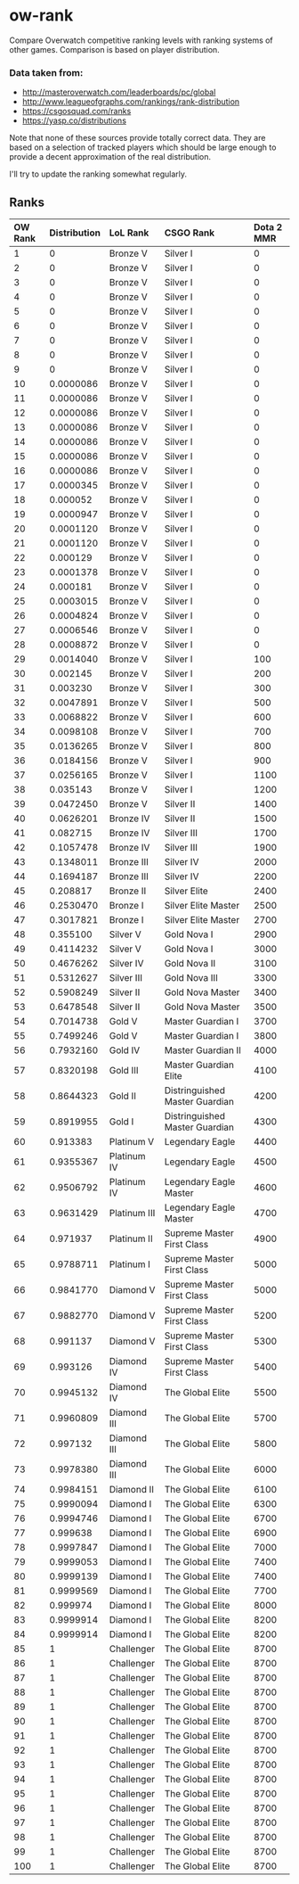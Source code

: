 ow-rank
=======

Compare Overwatch competitive ranking levels with ranking systems of other games. Comparison is based on player distribution.

### Data taken from:
  * http://masteroverwatch.com/leaderboards/pc/global
  * http://www.leagueofgraphs.com/rankings/rank-distribution
  * https://csgosquad.com/ranks
  * https://yasp.co/distributions

Note that none of these sources provide totally correct data. They are based on a selection of tracked players which should be large enough to provide a decent approximation of the real distribution.

I'll try to update the ranking somewhat regularly.

Ranks
-----
| OW Rank | Distribution | LoL Rank | CSGO Rank | Dota 2 MMR |
| :------ | :----------- | :------- | :-------- | :--------- |
| 1 | 0 | Bronze V | Silver I | 0 |
| 2 | 0 | Bronze V | Silver I | 0 |
| 3 | 0 | Bronze V | Silver I | 0 |
| 4 | 0 | Bronze V | Silver I | 0 |
| 5 | 0 | Bronze V | Silver I | 0 |
| 6 | 0 | Bronze V | Silver I | 0 |
| 7 | 0 | Bronze V | Silver I | 0 |
| 8 | 0 | Bronze V | Silver I | 0 |
| 9 | 0 | Bronze V | Silver I | 0 |
| 10 | 0.0000086 | Bronze V | Silver I | 0 |
| 11 | 0.0000086 | Bronze V | Silver I | 0 |
| 12 | 0.0000086 | Bronze V | Silver I | 0 |
| 13 | 0.0000086 | Bronze V | Silver I | 0 |
| 14 | 0.0000086 | Bronze V | Silver I | 0 |
| 15 | 0.0000086 | Bronze V | Silver I | 0 |
| 16 | 0.0000086 | Bronze V | Silver I | 0 |
| 17 | 0.0000345 | Bronze V | Silver I | 0 |
| 18 | 0.000052 | Bronze V | Silver I | 0 |
| 19 | 0.0000947 | Bronze V | Silver I | 0 |
| 20 | 0.0001120 | Bronze V | Silver I | 0 |
| 21 | 0.0001120 | Bronze V | Silver I | 0 |
| 22 | 0.000129 | Bronze V | Silver I | 0 |
| 23 | 0.0001378 | Bronze V | Silver I | 0 |
| 24 | 0.000181 | Bronze V | Silver I | 0 |
| 25 | 0.0003015 | Bronze V | Silver I | 0 |
| 26 | 0.0004824 | Bronze V | Silver I | 0 |
| 27 | 0.0006546 | Bronze V | Silver I | 0 |
| 28 | 0.0008872 | Bronze V | Silver I | 0 |
| 29 | 0.0014040 | Bronze V | Silver I | 100 |
| 30 | 0.002145 | Bronze V | Silver I | 200 |
| 31 | 0.003230 | Bronze V | Silver I | 300 |
| 32 | 0.0047891 | Bronze V | Silver I | 500 |
| 33 | 0.0068822 | Bronze V | Silver I | 600 |
| 34 | 0.0098108 | Bronze V | Silver I | 700 |
| 35 | 0.0136265 | Bronze V | Silver I | 800 |
| 36 | 0.0184156 | Bronze V | Silver I | 900 |
| 37 | 0.0256165 | Bronze V | Silver I | 1100 |
| 38 | 0.035143 | Bronze V | Silver I | 1200 |
| 39 | 0.0472450 | Bronze V | Silver II | 1400 |
| 40 | 0.0626201 | Bronze IV | Silver II | 1500 |
| 41 | 0.082715 | Bronze IV | Silver III | 1700 |
| 42 | 0.1057478 | Bronze IV | Silver III | 1900 |
| 43 | 0.1348011 | Bronze III | Silver IV | 2000 |
| 44 | 0.1694187 | Bronze III | Silver IV | 2200 |
| 45 | 0.208817 | Bronze II | Silver Elite | 2400 |
| 46 | 0.2530470 | Bronze I | Silver Elite Master | 2500 |
| 47 | 0.3017821 | Bronze I | Silver Elite Master | 2700 |
| 48 | 0.355100 | Silver V | Gold Nova I | 2900 |
| 49 | 0.4114232 | Silver V | Gold Nova I | 3000 |
| 50 | 0.4676262 | Silver IV | Gold Nova II | 3100 |
| 51 | 0.5312627 | Silver III | Gold Nova III | 3300 |
| 52 | 0.5908249 | Silver II | Gold Nova Master | 3400 |
| 53 | 0.6478548 | Silver II | Gold Nova Master | 3500 |
| 54 | 0.7014738 | Gold V | Master Guardian I | 3700 |
| 55 | 0.7499246 | Gold V | Master Guardian I | 3800 |
| 56 | 0.7932160 | Gold IV | Master Guardian II | 4000 |
| 57 | 0.8320198 | Gold III | Master Guardian Elite | 4100 |
| 58 | 0.8644323 | Gold II | Distringuished Master Guardian | 4200 |
| 59 | 0.8919955 | Gold I | Distringuished Master Guardian | 4300 |
| 60 | 0.913383 | Platinum V | Legendary Eagle | 4400 |
| 61 | 0.9355367 | Platinum IV | Legendary Eagle | 4500 |
| 62 | 0.9506792 | Platinum IV | Legendary Eagle Master | 4600 |
| 63 | 0.9631429 | Platinum III | Legendary Eagle Master | 4700 |
| 64 | 0.971937 | Platinum II | Supreme Master First Class | 4900 |
| 65 | 0.9788711 | Platinum I | Supreme Master First Class | 5000 |
| 66 | 0.9841770 | Diamond V | Supreme Master First Class | 5000 |
| 67 | 0.9882770 | Diamond V | Supreme Master First Class | 5200 |
| 68 | 0.991137 | Diamond V | Supreme Master First Class | 5300 |
| 69 | 0.993126 | Diamond IV | Supreme Master First Class | 5400 |
| 70 | 0.9945132 | Diamond IV | The Global Elite | 5500 |
| 71 | 0.9960809 | Diamond III | The Global Elite | 5700 |
| 72 | 0.997132 | Diamond III | The Global Elite | 5800 |
| 73 | 0.9978380 | Diamond III | The Global Elite | 6000 |
| 74 | 0.9984151 | Diamond II | The Global Elite | 6100 |
| 75 | 0.9990094 | Diamond I | The Global Elite | 6300 |
| 76 | 0.9994746 | Diamond I | The Global Elite | 6700 |
| 77 | 0.999638 | Diamond I | The Global Elite | 6900 |
| 78 | 0.9997847 | Diamond I | The Global Elite | 7000 |
| 79 | 0.9999053 | Diamond I | The Global Elite | 7400 |
| 80 | 0.9999139 | Diamond I | The Global Elite | 7400 |
| 81 | 0.9999569 | Diamond I | The Global Elite | 7700 |
| 82 | 0.999974 | Diamond I | The Global Elite | 8000 |
| 83 | 0.9999914 | Diamond I | The Global Elite | 8200 |
| 84 | 0.9999914 | Diamond I | The Global Elite | 8200 |
| 85 | 1 | Challenger | The Global Elite | 8700 |
| 86 | 1 | Challenger | The Global Elite | 8700 |
| 87 | 1 | Challenger | The Global Elite | 8700 |
| 88 | 1 | Challenger | The Global Elite | 8700 |
| 89 | 1 | Challenger | The Global Elite | 8700 |
| 90 | 1 | Challenger | The Global Elite | 8700 |
| 91 | 1 | Challenger | The Global Elite | 8700 |
| 92 | 1 | Challenger | The Global Elite | 8700 |
| 93 | 1 | Challenger | The Global Elite | 8700 |
| 94 | 1 | Challenger | The Global Elite | 8700 |
| 95 | 1 | Challenger | The Global Elite | 8700 |
| 96 | 1 | Challenger | The Global Elite | 8700 |
| 97 | 1 | Challenger | The Global Elite | 8700 |
| 98 | 1 | Challenger | The Global Elite | 8700 |
| 99 | 1 | Challenger | The Global Elite | 8700 |
| 100 | 1 | Challenger | The Global Elite | 8700 |
